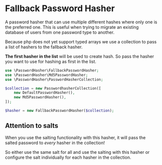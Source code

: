 # Fallback Password Hasher

A password hasher that can use multiple different hashes where only one is the preferred one. This is useful when trying to migrate an existing database of users from one password type to another.

Because php does not yet support typed arrays we use a collection to pass a list of hashers to the fallback hasher.

**The first hasher in the list** will be used to create hash. So pass the hasher you want to use for hashing as first in the list.

```php
use \PasswordHasher\FallbackPasswordHasher;
use \PasswordHasher\Md5PasswordHasher;
use \PasswordHasher\PasswordHasherCollection;

$collection = new PasswordhasherCollection([
    new DefaultPasswordHasher(),
    new Md5PasswordHasher(),
]);

$hasher = new FallbackPasswordHasher($collection);
```

## Attention to salts

When you use the salting functionality with this hasher, it will pass the salted password to *every* hasher in the collection!

So either use the same salt for all and use the salting with this hasher or configure the salt individually for each hasher in the collection.
